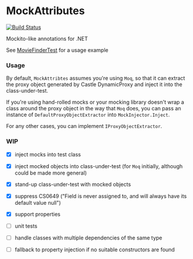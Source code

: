 # MockAttributes

[![Build Status](https://travis-ci.org/alexashley/MockAnnotations.svg?branch=master)](https://travis-ci.org/alexashley/MockAttributes)


Mockito-like annotations for .NET

See [MovieFinderTest](https://github.com/alexashley/MockAttributes/blob/master/MockAttributes.Demo/MovieFinderInjectedPropertiesTest.cs) for a usage example


### Usage

By default, `MockAttribtes` assumes you're using `Moq`, so that it can extract the proxy object generated by Castle DynamicProxy and inject it into the class-under-test.

If you're using hand-rolled mocks or your mocking library doesn't wrap a class around the proxy object in the way that `Moq` does, you can pass an instance of `DefaultProxyObjectExtractor` into `MockInjector.Inject`.   

For any other cases, you can implement `IProxyObjectExtractor`.


### WIP
- [x] inject mocks into test class
- [x] inject mocked objects into class-under-test (for `Moq` initially, although could be made more general)
- [x] stand-up class-under-test with mocked objects
- [x] suppress CS0649 ("Field is never assigned to, and will always have its default value null")
- [x] support properties
- [ ] unit tests
- [ ] handle classes with multiple dependencies of the same type
- [ ] fallback to property injection if no suitable constructors are found

